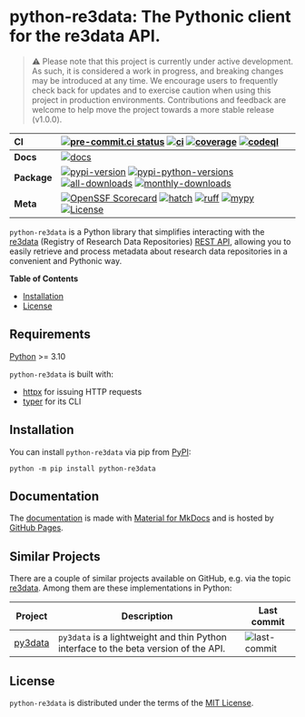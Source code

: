 # python-re3data: The Pythonic client for the re3data API.

> ⚠️ Please note that this project is currently under active development. As such, it is considered a work in progress,
> and breaking changes may be introduced at any time. We encourage users to frequently check back for updates and to
> exercise caution when using this project in production environments. Contributions and feedback are welcome to help
> move the project towards a more stable release (v1.0.0).

| __CI__      | [![pre-commit.ci status][pre-commit-ci-badge]][pre-commit-ci-status] [![ci][ci-badge]][ci-workflow] [![coverage][coverage-badge]][ci-workflow] [![codeql][codeql-badge]][codeql-workflow]                                             |
| :---------- | :------------------------------------------------------------------------------------------------------------------------------------------------------------------------------------------------------------------------------------ |
| __Docs__    | [![docs][docs-badge]][docs-workflow]                                                                                                                                                                                                  |
| __Package__ | [![pypi-version][pypi-version-badge]][pypi-url] [![pypi-python-versions][pypi-python-versions-badge]][pypi-url] [![all-downloads][all-downloads-badge]][pepy-tech-url] [![monthly-downloads][monthly-downloads-badge]][pepy-tech-url] |
| __Meta__    | [![OpenSSF Scorecard][scorecard-badge]][scorecard-url] [![hatch][hatch-badge]][hatch] [![ruff][ruff-badge]][ruff] [![mypy][mypy-badge]][mypy] [![License][license-badge]][license-url]                                                |

`python-re3data` is a Python library that simplifies interacting with the [re3data](https://www.re3data.org) (Registry
of Research Data Repositories) [REST API](https://www.re3data.org/api/doc), allowing you to easily retrieve and process
metadata about research data repositories in a convenient and Pythonic way.

**Table of Contents**

- [Installation](#installation)
- [License](#license)

## Requirements

[Python](https://www.python.org/downloads/) >= 3.10

`python-re3data` is built with:

- [httpx](https://github.com/encode/httpx) for issuing HTTP requests
- [typer](https://github.com/tiangolo/typer) for its CLI

## Installation

You can install `python-re3data` via pip from [PyPI][pypi-url]:

```console
python -m pip install python-re3data
```

## Documentation

The [documentation][docs-url] is made with [Material for MkDocs](https://github.com/squidfunk/mkdocs-material) and is
hosted by [GitHub Pages](https://docs.github.com/en/pages).

## Similar Projects

There are a couple of similar projects available on GitHub, e.g. via the topic
[re3data](https://github.com/topics/re3data). Among them are these implementations in Python:

| Project                                        | Description                                                                          | Last commit                                                                |
| ---------------------------------------------- | ------------------------------------------------------------------------------------ | -------------------------------------------------------------------------- |
| [py3data](https://github.com/J535D165/py3data) | `py3data` is a lightweight and thin Python interface to the beta version of the API. | ![last-commit](https://img.shields.io/github/last-commit/J535D165/py3data) |

## License

`python-re3data` is distributed under the terms of the [MIT License][license-url].

<!-- Refs -->

[all-downloads-badge]: https://static.pepy.tech/badge/python-re3data
[ci-badge]: https://github.com/afuetterer/python-re3data/actions/workflows/main.yml/badge.svg
[ci-workflow]: https://github.com/afuetterer/python-re3data/actions/workflows/main.yml
[codeql-badge]: https://github.com/afuetterer/python-re3data/actions/workflows/codeql.yml/badge.svg
[codeql-workflow]: https://github.com/afuetterer/python-re3data/actions/workflows/codeql.yml
[coverage-badge]: https://img.shields.io/endpoint?url=https://gist.githubusercontent.com/afuetterer/adc66df152c473c1aa136557ee8181ca/raw/coverage-badge.json
[docs-badge]: https://github.com/afuetterer/python-re3data/actions/workflows/docs.yml/badge.svg
[docs-url]: https://afuetterer.github.io/python-re3data
[docs-workflow]: https://github.com/afuetterer/python-re3data/actions/workflows/docs.yml
[hatch]: https://github.com/pypa/hatch
[hatch-badge]: https://img.shields.io/badge/%F0%9F%A5%9A-Hatch-4051b5.svg
[license-badge]: https://img.shields.io/badge/license-MIT-blue.svg
[license-url]: https://spdx.org/licenses/MIT.html
[monthly-downloads-badge]: https://static.pepy.tech/badge/python-re3data/month
[mypy]: https://mypy-lang.org
[mypy-badge]: https://img.shields.io/badge/types-mypy-blue.svg
[pepy-tech-url]: https://pepy.tech/project/python-re3data
[pre-commit-ci-badge]: https://results.pre-commit.ci/badge/github/afuetterer/python-re3data/main.svg
[pre-commit-ci-status]: https://results.pre-commit.ci/latest/github/afuetterer/python-re3data/main
[pypi-python-versions-badge]: https://img.shields.io/pypi/pyversions/python-re3data.svg?logo=python&label=Python
[pypi-url]: https://pypi.org/project/python-re3data/
[pypi-version-badge]: https://img.shields.io/pypi/v/python-re3data.svg?logo=pypi&label=PyPI
[ruff]: https://github.com/astral-sh/ruff
[ruff-badge]: https://img.shields.io/endpoint?url=https://raw.githubusercontent.com/charliermarsh/ruff/main/assets/badge/v2.json
[scorecard-badge]: https://api.securityscorecards.dev/projects/github.com/afuetterer/python-re3data/badge
[scorecard-url]: https://securityscorecards.dev/viewer/?uri=github.com/afuetterer/python-re3data
